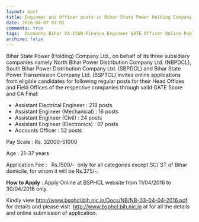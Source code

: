 ```yaml
---
layout: post
title: Engineer and Officer posts in Bihar State Power Holding Company last date 30th April-2016   
date: 2016-04-07 07:01
comments: true
tags:  Accounts Bihar CA-ICWA-Finance Engineer GATE Officer Online Public-Sector 
archive: false
---
```

Bihar State Power (Holding) Company Ltd., on behalf of its three subsidiary companies namely North Bihar  Power  Distribution  Company  Ltd.  (NBPDCL), South  Bihar  Power  Distribution Company  Ltd. (SBPDCL) and  Bihar  State  Power  Transmission  Company  Ltd.  (BSPTCL) invites  online applications  from eligible candidates for following regular posts for their Head Offices and Field Offices of the respective companies through valid GATE Score and CA Final:


- Assistant Electrical Engineer : 218 posts
- Assistant Engineer (Mechanical) : 18 posts
- Assistant Engineer (Civil) : 24 posts
- Assistant Engineer (Electronics) : 07 posts
- Accounts Officer : 52 posts




Pay Scale : Rs. 32000-51000

Age : 21-37 years

Application Fee :   Rs.1500/-  only for all categories except SC/ ST of Bihar domicile, for whom it will be Rs.375/-.


**How to Apply** : Apply Online at BSPHCL website from 11/04/2016 to 30/04/2016 only.

Kindly view <http://www.bsphcl.bih.nic.in/Docs/NB/NB-03-04-04-2016.pdf> for details and please visit  <http://www.bsphcl.bih.nic.in> at for all the details and online submission of application. 